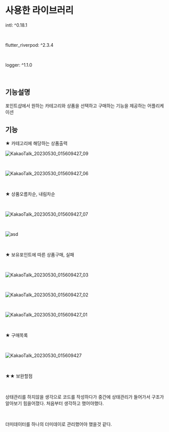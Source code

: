 # 사용한 라이브러리 

intl: ^0.18.1

<br>

flutter_riverpod: ^2.3.4

<br>

logger: ^1.1.0

<br>

## 기능설명

포인트샵에서 원하는 카테고리와 상품을 선택하고 구매하는 기능을 제공하는 어플리케이션

## 기능

★ 카테고리에 해당하는 상품출력 

![KakaoTalk_20230530_015609427_09](https://github.com/Jeonkukil/public/assets/122415521/d6ef394d-4ff7-4881-9359-7a9adaf2cbce) 

<br>

![KakaoTalk_20230530_015609427_06](https://github.com/Jeonkukil/public/assets/122415521/22c48139-6068-46dd-b215-9d3cc69bb221)

<br>

★ 상품오름차순, 내림차순

<br>

![KakaoTalk_20230530_015609427_07](https://github.com/Jeonkukil/public/assets/122415521/f0b7e91f-0d97-49c8-99cb-1753b8042f98)

<br>

![asd](https://github.com/Jeonkukil/public/assets/122415521/ae89dee1-5a89-45f0-9025-93742ba0e87c)

<br>

★ 보유포인트에 따른 상품구매, 실패

<br>

![KakaoTalk_20230530_015609427_03](https://github.com/Jeonkukil/public/assets/122415521/97e94b09-df77-460d-b22b-06917af03ccb)

<br>

![KakaoTalk_20230530_015609427_02](https://github.com/Jeonkukil/public/assets/122415521/94d62730-0efe-4fde-9724-244d81fef36c)

<br>

![KakaoTalk_20230530_015609427_01](https://github.com/Jeonkukil/public/assets/122415521/f6e04b45-ad9a-4f3d-b4e4-3cf0c1ce0571)

<br>

★ 구매목록

<br>

![KakaoTalk_20230530_015609427](https://github.com/Jeonkukil/public/assets/122415521/254cab0e-0063-43fb-bb02-e2d155f94c7e)

<br>



★★ 보완할점

<br>

상태관리를 하지않을 생각으로 코드를 작성하다가 중간에 상태관리가 들어가서 구조가 알아보기 힘을어졌다. 처음부터 생각하고 했어야했다.

<br>

더미데이터를 하나의 더미데이로 관리했어야 했을것 같다.

